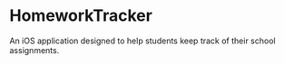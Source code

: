 # HomeworkTracker
An iOS application designed to help students keep track of their school assignments.
